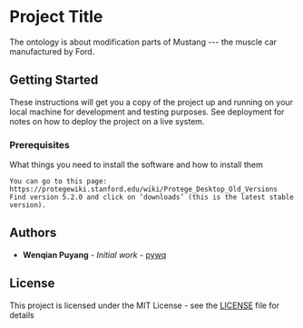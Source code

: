 # Project Title

The ontology is about modification parts of Mustang --- the muscle car manufactured by Ford.

## Getting Started

These instructions will get you a copy of the project up and running on your local machine for development and testing purposes. See deployment for notes on how to deploy the project on a live system.

### Prerequisites

What things you need to install the software and how to install them

```
You can go to this page:
https://protegewiki.stanford.edu/wiki/Protege_Desktop_Old_Versions
Find version 5.2.0 and click on ‘downloads’ (this is the latest stable version).

```

## Authors

* **Wenqian Puyang** - *Initial work* - [pywq](https://github.com/pywq)

## License

This project is licensed under the MIT License - see the [LICENSE](LICENSE) file for details
